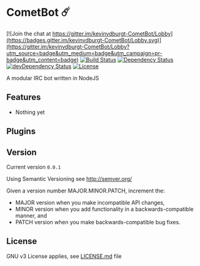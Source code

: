 # CometBot ☄️

[![Join the chat at https://gitter.im/kevinvdburgt-CometBot/Lobby](https://badges.gitter.im/kevinvdburgt-CometBot/Lobby.svg)](https://gitter.im/kevinvdburgt-CometBot/Lobby?utm_source=badge&utm_medium=badge&utm_campaign=pr-badge&utm_content=badge)
[![Build Status](https://travis-ci.org/kevinvdburgt/CometBot.svg?branch=master)](https://travis-ci.org/kevinvdburgt/CometBot)
[![Dependency Status](https://img.shields.io/david/kevinvdburgt/CometBot.svg?style=flat)](https://david-dm.org/kevinvdburgt/CometBot#info=Dependencies)
[![devDependency Status](https://img.shields.io/david/dev/kevinvdburgt/CometBot.svg?style=flat)](https://david-dm.org/kevinvdburgt/CometBot#info=devDependencies)
[![License](https://img.shields.io/badge/license-GPLv3-blue.svg?style=flat)](http://opensource.org/licenses/GPL-3.0)

A modular IRC bot written in NodeJS

## Features
- Nothing yet

##  Plugins


## Version
Current version `0.0.1`

Using Semantic Versioning see http://semver.org/

Given a version number MAJOR.MINOR.PATCH, increment the:
- MAJOR version when you make incompatible API changes,
- MINOR version when you add functionality in a backwards-compatible manner, and
- PATCH version when you make backwards-compatible bug fixes.

## License
GNU v3 License applies, see [LICENSE.md](https://github.com/kevinvdburgt/CometBot/LICENSE.md) file
